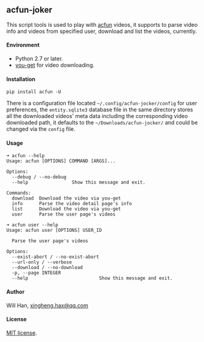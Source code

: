 ## acfun-joker

This script tools is used to play with [acfun](https://www.acfun.cn) videos, it supports to parse video info and videos from specified user, download and list the videos, currently.

#### Environment

* Python 2.7 or later.
* [you-get](https://github.com/soimort/you-get) for video downloading.

#### Installation

```shell
pip install acfun -U
```

There is a configuration file located `~/.config/acfun-jocker/config` for user preferences, the `entity.sqlite3` database file in the same directory stores all the downloaded videos' meta data including the corresponding video downloaded path, it defaults to the `~/Downloads/acfun-jocker/` and could be changed via the `config` file.

#### Usage

```shell
➜ acfun --help
Usage: acfun [OPTIONS] COMMAND [ARGS]...

Options:
  --debug / --no-debug
  --help                Show this message and exit.

Commands:
  download  Download the video via you-get
  info      Parse the video detail page's info
  list      Download the video via you-get
  user      Parse the user page's videos

➜ acfun user --help
Usage: acfun user [OPTIONS] USER_ID

  Parse the user page's videos

Options:
  --exist-abort / --no-exist-abort
  --url-only / --verbose
  --download / --no-download
  -p, --page INTEGER
  --help                          Show this message and exit.
```

#### Author

Will Han, [xingheng.hax@qq.com](mailto:xingheng.hax@qq.com)

#### License

[MIT license](./LICENSE.txt).
